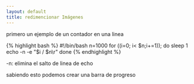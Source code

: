 ```yaml
---
layout: default
title: redimencionar Imágenes
---
```

primero un ejemplo de un contador en una linea 


{% highlight bash %}
#!/bin/bash 
n=1000
for ((i=0; i< $n;i+=1)); do
    sleep 1
    echo -n -e "$i / $n\r"
done
{% endhighlight %}

-n: elimina el salto de linea de echo 

sabiendo esto podemos crear una barra de progreso 
